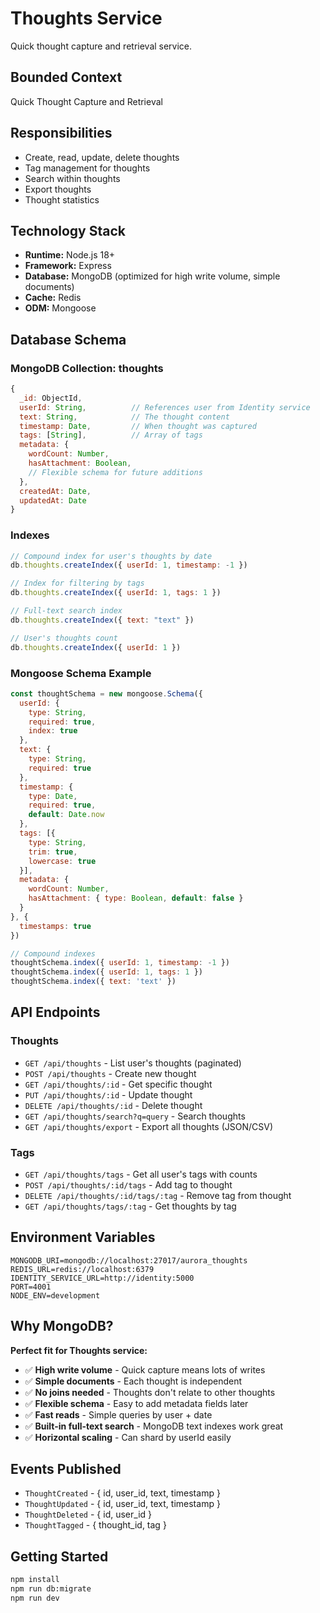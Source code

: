 # Thoughts Service

Quick thought capture and retrieval service.

## Bounded Context

Quick Thought Capture and Retrieval

## Responsibilities

- Create, read, update, delete thoughts
- Tag management for thoughts
- Search within thoughts
- Export thoughts
- Thought statistics

## Technology Stack

- **Runtime:** Node.js 18+
- **Framework:** Express
- **Database:** MongoDB (optimized for high write volume, simple documents)
- **Cache:** Redis
- **ODM:** Mongoose

## Database Schema

### MongoDB Collection: thoughts

```javascript
{
  _id: ObjectId,
  userId: String,          // References user from Identity service
  text: String,            // The thought content
  timestamp: Date,         // When thought was captured
  tags: [String],          // Array of tags
  metadata: {
    wordCount: Number,
    hasAttachment: Boolean,
    // Flexible schema for future additions
  },
  createdAt: Date,
  updatedAt: Date
}
```

### Indexes
```javascript
// Compound index for user's thoughts by date
db.thoughts.createIndex({ userId: 1, timestamp: -1 })

// Index for filtering by tags
db.thoughts.createIndex({ userId: 1, tags: 1 })

// Full-text search index
db.thoughts.createIndex({ text: "text" })

// User's thoughts count
db.thoughts.createIndex({ userId: 1 })
```

### Mongoose Schema Example
```javascript
const thoughtSchema = new mongoose.Schema({
  userId: {
    type: String,
    required: true,
    index: true
  },
  text: {
    type: String,
    required: true
  },
  timestamp: {
    type: Date,
    required: true,
    default: Date.now
  },
  tags: [{
    type: String,
    trim: true,
    lowercase: true
  }],
  metadata: {
    wordCount: Number,
    hasAttachment: { type: Boolean, default: false }
  }
}, {
  timestamps: true
})

// Compound indexes
thoughtSchema.index({ userId: 1, timestamp: -1 })
thoughtSchema.index({ userId: 1, tags: 1 })
thoughtSchema.index({ text: 'text' })
```

## API Endpoints

### Thoughts
- `GET /api/thoughts` - List user's thoughts (paginated)
- `POST /api/thoughts` - Create new thought
- `GET /api/thoughts/:id` - Get specific thought
- `PUT /api/thoughts/:id` - Update thought
- `DELETE /api/thoughts/:id` - Delete thought
- `GET /api/thoughts/search?q=query` - Search thoughts
- `GET /api/thoughts/export` - Export all thoughts (JSON/CSV)

### Tags
- `GET /api/thoughts/tags` - Get all user's tags with counts
- `POST /api/thoughts/:id/tags` - Add tag to thought
- `DELETE /api/thoughts/:id/tags/:tag` - Remove tag from thought
- `GET /api/thoughts/tags/:tag` - Get thoughts by tag

## Environment Variables

```env
MONGODB_URI=mongodb://localhost:27017/aurora_thoughts
REDIS_URL=redis://localhost:6379
IDENTITY_SERVICE_URL=http://identity:5000
PORT=4001
NODE_ENV=development
```

## Why MongoDB?

**Perfect fit for Thoughts service:**
- ✅ **High write volume** - Quick capture means lots of writes
- ✅ **Simple documents** - Each thought is independent
- ✅ **No joins needed** - Thoughts don't relate to other thoughts
- ✅ **Flexible schema** - Easy to add metadata fields later
- ✅ **Fast reads** - Simple queries by user + date
- ✅ **Built-in full-text search** - MongoDB text indexes work great
- ✅ **Horizontal scaling** - Can shard by userId easily

## Events Published

- `ThoughtCreated` - { id, user_id, text, timestamp }
- `ThoughtUpdated` - { id, user_id, text, timestamp }
- `ThoughtDeleted` - { id, user_id }
- `ThoughtTagged` - { thought_id, tag }

## Getting Started

```bash
npm install
npm run db:migrate
npm run dev
```

